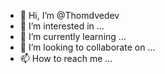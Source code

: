 - 👋 Hi, I’m @Thomdvedev
- 👀 I’m interested in ...
- 🌱 I’m currently learning ...
- 💞️ I’m looking to collaborate on ...
- 📫 How to reach me ...

<!---
Thomdvedev/Thomdvedev is a ✨ special ✨ repository because its `README.md` (this file) appears on your GitHub profile.
You can click the Preview link to take a look at your changes.
--->
